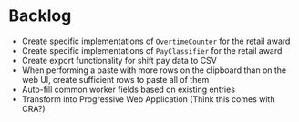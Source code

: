# Backlog

- Create specific implementations of `OvertimeCounter` for the retail award
- Create specific implementations of `PayClassifier` for the retail award
- Create export functionality for shift pay data to CSV
- When performing a paste with more rows on the clipboard than on the web UI, create sufficient rows to paste all of them
- Auto-fill common worker fields based on existing entries
- Transform into Progressive Web Application (Think this comes with CRA?)
